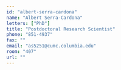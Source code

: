 ```yaml
---
id: "albert-serra-cardona"
name: "Albert Serra-Cardona"
letters: ["PhD"]
title: "Postdoctoral Research Scientist"
phone: "851-4937"
fax: ""
email: "as5251@cumc.columbia.edu"
room: "407"
url: ""
---
```

